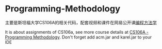 # Programming-Methodology
主要是斯坦福大学CS106A的相关代码，配套视频和课件在网易公开课[编程方法学](http://open.163.com/special/sp/programming.html)

It is about assignments of CS106a, see more course details at [CS106A - Programming Methodology](https://see.stanford.edu/Course/CS106A). Don't forget add acm.jar and karel.jar to your IDE
